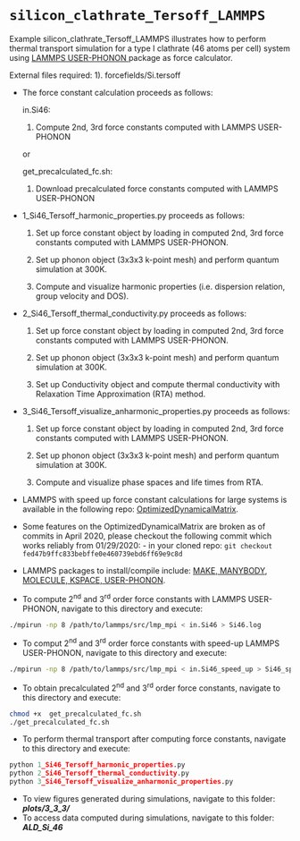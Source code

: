 # `silicon_clathrate_Tersoff_LAMMPS`

Example silicon_clathrate_Tersoff_LAMMPS illustrates how to perform thermal 
transport simulation for a type I clathrate (46 atoms per cell) system using
[LAMMPS USER-PHONON ](https://lammps.sandia.gov/doc/Packages_details.html#pkg-user-phonon) package as force calculator.

External files required: 
		       1). forcefields/Si.tersoff


- The force constant calculation proceeds as follows:

    in.Si46:
    1.  Compute 2nd, 3rd force constants computed with LAMMPS USER-PHONON
			
	or

	get_precalculated_fc.sh:
	1.  Download precalculated force constants computed with LAMMPS USER-PHONON


- 1_Si46_Tersoff_harmonic_properties.py proceeds as follows:

    1. Set up force constant object by loading in computed 2nd, 3rd force constants computed with LAMMPS USER-PHONON.

    2. Set up phonon object (3x3x3 k-point mesh) and perform quantum simulation at 300K.
     
    3. Compute and visualize harmonic properties (i.e. dispersion relation, group velocity and DOS). 

-  2_Si46_Tersoff_thermal_conductivity.py proceeds as follows:

    1. Set up force constant object by loading in computed 2nd, 3rd force constants computed with LAMMPS USER-PHONON.

    2. Set up phonon object (3x3x3 k-point mesh) and perform quantum simulation at 300K.

    3. Set up Conductivity object and compute thermal conductivity with Relaxation Time Approximation (RTA) method.

-  3_Si46_Tersoff_visualize_anharmonic_properties.py proceeds as follows:

    1. Set up force constant object by loading in computed 2nd, 3rd force constants computed with LAMMPS USER-PHONON.
			
    2. Set up phonon object (3x3x3 k-point mesh) and perform quantum simulation at 300K.

	3. Compute and visualize phase spaces and life times from RTA.


- LAMMPS with speed up force constant calculations for large systems is available in the following repo: [OptimizedDynamicalMatrix](https://github.com/charlessievers/lammps/tree/fed47b9ffc833bebffe0e460739ebd6ff69e9c8d). 
- Some features on the OptimizedDynamicalMatrix are broken as of commits in April 2020, please checkout the following commit which works reliably from 01/29/2020:
        - in your cloned repo: `git checkout fed47b9ffc833bebffe0e460739ebd6ff69e9c8d`
- LAMMPS packages to install/compile include: [MAKE, MANYBODY, MOLECULE, KSPACE, USER-PHONON](https://lammps.sandia.gov/doc/Packages_details.html).


- To compute 2<sup>nd</sup> and 3<sup>rd</sup> order force constants with LAMMPS USER-PHONON, navigate to this directory and execute:
```bash
./mpirun -np 8 /path/to/lammps/src/lmp_mpi < in.Si46 > Si46.log 
```
- To comput 2<sup>nd</sup> and 3<sup>rd</sup> order force constants with speed-up LAMMPS USER-PHONON, navigate to this directory and execute:
```bash
./mpirun -np 8 /path/to/lammps/src/lmp_mpi < in.Si46_speed_up > Si46_speed_up.log 
```
- To obtain precalculated 2<sup>nd</sup> and 3<sup>rd</sup> order force constants, navigate to this directory and execute:
```bash
chmod +x  get_precalculated_fc.sh
./get_precalculated_fc.sh
```
- To perform thermal transport after computing force constants, navigate to this directory and execute:
```python
python 1_Si46_Tersoff_harmonic_properties.py
python 2_Si46_Tersoff_thermal_conductivity.py
python 3_Si46_Tersoff_visualize_anharmonic_properties.py
```

- To view figures generated during simulations, navigate to this folder: ***plots/3_3_3/***
- To access data computed during simulations, navigate to this folder: ***ALD_Si_46***

 
